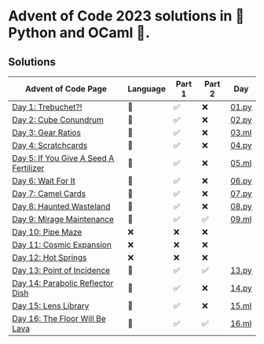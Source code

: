 # Advent of Code 2023 solutions in 🐍 Python and OCaml 🐪.

## Solutions

| Advent of Code Page                                                           | Language | Part 1 | Part 2 | Day               |
|-------------------------------------------------------------------------------|----------|--------|--------|-------------------|
| [Day 1: Trebuchet?!](https://adventofcode.com/2023/day/1)                     | 🐍       | ✅     | ❌     | [01.py](day1.py)  |
| [Day 2: Cube Conundrum](https://adventofcode.com/2023/day/2)                  | 🐍       | ✅     | ❌     | [02.py](day2.py)  |
| [Day 3: Gear Ratios](https://adventofcode.com/2023/day/3)                     | 🐫       | ✅     | ❌     | [03.ml](day3.ml)  |
| [Day 4: Scratchcards](https://adventofcode.com/2023/day/4)                    | 🐍       | ✅     | ❌     | [04.py](day4.py)  |
| [Day 5: If You Give A Seed A Fertilizer](https://adventofcode.com/2023/day/5) | 🐫       | ✅️     | ❌     | [05.ml](day5.ml)  |
| [Day 6: Wait For It](https://adventofcode.com/2023/day/6)                     | 🐍       | ✅     | ❌     | [06.py](day6.py)  |
| [Day 7: Camel Cards](https://adventofcode.com/2023/day/7)                     | 🐍       | ✅     | ❌     | [07.py](day7.py)  |
| [Day 8: Haunted Wasteland](https://adventofcode.com/2023/day/8)               | 🐍       | ✅     | ❌     | [08.py](day8.py)  |
| [Day 9: Mirage Maintenance ](https://adventofcode.com/2023/day/9)             | 🐫       | ✅     | ✅     | [09.ml](day9.ml)  |
| [Day 10: Pipe Maze](https://adventofcode.com/2023/day/10)                     | ❌       | ❌     | ❌     |                   |
| [Day 11: Cosmic Expansion](https://adventofcode.com/2023/day/11)              | ❌       | ❌     | ❌     |                   |
| [Day 12: Hot Springs](https://adventofcode.com/2023/day/12)                   | ❌       | ❌     | ❌     |                   |
| [Day 13: Point of Incidence](https://adventofcode.com/2023/day/13)            | 🐫       | ✅     | ✅     | [13.py](day13.ml) |
| [Day 14: Parabolic Reflector Dish](https://adventofcode.com/2023/day/14)      | 🐍       | ✅     | ❌     | [14.py](day14.py) |
| [Day 15: Lens Library](https://adventofcode.com/2023/day/15)                  | 🐫       | ✅️     | ❌     | [15.ml](day15.ml) |
| [Day 16: The Floor Will Be Lava](https://adventofcode.com/2023/day/16)        | 🐫       | ✅️     | ✅️     | [16.ml](day16.ml) |



